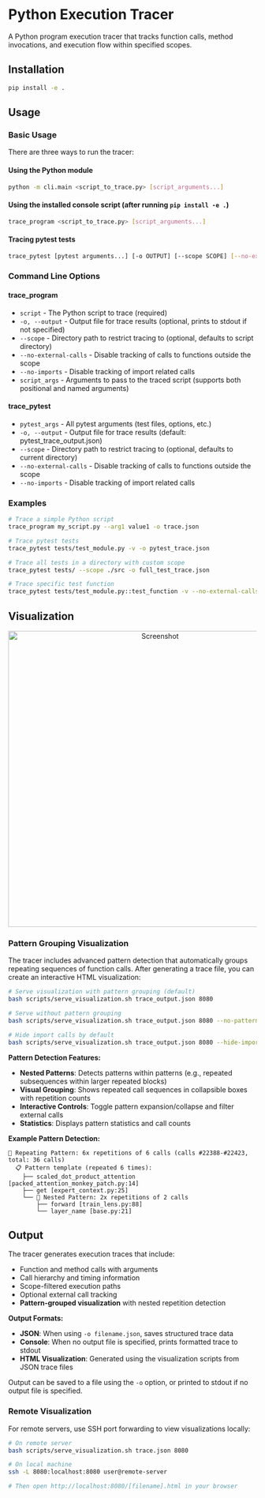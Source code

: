 # Python Execution Tracer

A Python program execution tracer that tracks function calls, method invocations, and execution flow within specified scopes.

## Installation

```bash
pip install -e .
```

## Usage

### Basic Usage

There are three ways to run the tracer:

#### Using the Python module
```bash
python -m cli.main <script_to_trace.py> [script_arguments...]
```

#### Using the installed console script (after running `pip install -e .`)
```bash
trace_program <script_to_trace.py> [script_arguments...]
```

#### Tracing pytest tests
```bash
trace_pytest [pytest arguments...] [-o OUTPUT] [--scope SCOPE] [--no-external-calls] [--no-imports]
```

### Command Line Options

#### trace_program
- `script` - The Python script to trace (required)
- `-o, --output` - Output file for trace results (optional, prints to stdout if not specified)
- `--scope` - Directory path to restrict tracing to (optional, defaults to script directory)
- `--no-external-calls` - Disable tracking of calls to functions outside the scope
- `--no-imports` - Disable tracking of import related calls
- `script_args` - Arguments to pass to the traced script (supports both positional and named arguments)

#### trace_pytest
- `pytest_args` - All pytest arguments (test files, options, etc.)
- `-o, --output` - Output file for trace results (default: pytest_trace_output.json)
- `--scope` - Directory path to restrict tracing to (optional, defaults to current directory)
- `--no-external-calls` - Disable tracking of calls to functions outside the scope
- `--no-imports` - Disable tracking of import related calls

### Examples

```bash
# Trace a simple Python script
trace_program my_script.py --arg1 value1 -o trace.json

# Trace pytest tests
trace_pytest tests/test_module.py -v -o pytest_trace.json

# Trace all tests in a directory with custom scope
trace_pytest tests/ --scope ./src -o full_test_trace.json

# Trace specific test function
trace_pytest tests/test_module.py::test_function -v --no-external-calls
```

## Visualization

<p align="center">
  <img width="600" src="https://github.com/user-attachments/assets/68ae8de3-f88c-4fdb-b3fb-4c18673dcc7f" alt="Screenshot" />
</p>

### Pattern Grouping Visualization

The tracer includes advanced pattern detection that automatically groups repeating sequences of function calls. After generating a trace file, you can create an interactive HTML visualization:

```bash
# Serve visualization with pattern grouping (default)
bash scripts/serve_visualization.sh trace_output.json 8080

# Serve without pattern grouping  
bash scripts/serve_visualization.sh trace_output.json 8080 --no-patterns

# Hide import calls by default
bash scripts/serve_visualization.sh trace_output.json 8080 --hide-imports
```

**Pattern Detection Features:**
- **Nested Patterns**: Detects patterns within patterns (e.g., repeated subsequences within larger repeated blocks)
- **Visual Grouping**: Shows repeated call sequences in collapsible boxes with repetition counts
- **Interactive Controls**: Toggle pattern expansion/collapse and filter external calls
- **Statistics**: Displays pattern statistics and call counts

**Example Pattern Detection:**
```
🔄 Repeating Pattern: 6x repetitions of 6 calls (calls #22388-#22423, total: 36 calls)
  📋 Pattern template (repeated 6 times):
    ├── scaled_dot_product_attention [packed_attention_monkey_patch.py:14]
    ├── get [expert_context.py:25]  
    └── 🔄 Nested Pattern: 2x repetitions of 2 calls
        ├── forward [train_lens.py:88]
        └── layer_name [base.py:21]
```

## Output

The tracer generates execution traces that include:
- Function and method calls with arguments
- Call hierarchy and timing information
- Scope-filtered execution paths
- Optional external call tracking
- **Pattern-grouped visualization** with nested repetition detection

**Output Formats:**
- **JSON**: When using `-o filename.json`, saves structured trace data
- **Console**: When no output file is specified, prints formatted trace to stdout
- **HTML Visualization**: Generated using the visualization scripts from JSON trace files

Output can be saved to a file using the `-o` option, or printed to stdout if no output file is specified.

### Remote Visualization

For remote servers, use SSH port forwarding to view visualizations locally:

```bash
# On remote server
bash scripts/serve_visualization.sh trace.json 8080

# On local machine  
ssh -L 8080:localhost:8080 user@remote-server

# Then open http://localhost:8080/[filename].html in your browser
```
